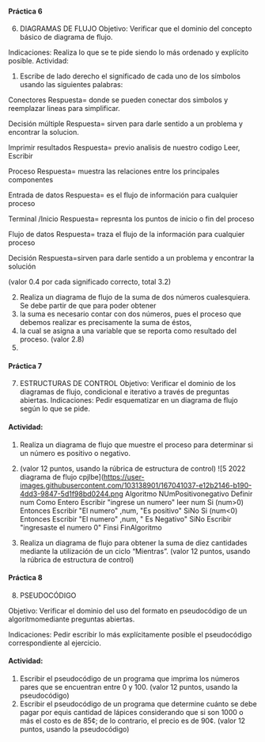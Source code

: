 #### Práctica 6
6. DIAGRAMAS DE FLUJO
Objetivo: Verificar que el dominio del concepto básico de diagrama de flujo.

Indicaciones: Realiza lo que se te pide siendo lo más ordenado y explícito posible.
Actividad:

  1. Escribe de lado derecho el significado de cada uno de los símbolos usando las
  siguientes palabras: 
  
  Conectores Respuesta= donde se pueden conectar dos simbolos y reemplazar lineas
  para simplificar.
  
  Decisión múltiple Respuesta= sirven para darle sentido a un problema y encontrar
  la solucion.
  
  Imprimir resultados Respuesta= previo analisis de nuestro codigo Leer, Escribir
  
  Proceso  Respuesta= muestra las relaciones entre los principales componentes
  
  Entrada de datos Respuesta= es el flujo de información para cualquier proceso
  
  Terminal /Inicio  Respuesta= represnta los puntos de inicio o fin del proceso
  
  Flujo de datos  Respuesta= traza el flujo de la información para cualquier proceso
  
  Decisión  Respuesta=sirven para darle sentido a un problema y encontrar la solución

  
  (valor 0.4 por cada significado correcto, total 3.2)
  
   2. Realiza un diagrama de flujo de la suma de dos números cualesquiera. Se debe partir de que para poder obtener 
   3. la suma es necesario contar con dos números, pues el proceso que debemos realizar es precisamente la suma de éstos, 
   4. la cual se asigna a una variable que se reporta como resultado del proceso. (valor 2.8)
   5. 
    
 #### Práctica 7
7. ESTRUCTURAS DE CONTROL
Objetivo: Verificar el dominio de los diagramas de flujo, condicional e iterativo a través de preguntas abiertas.
Indicaciones: Pedir esquematizar en un diagrama de flujo según lo que se pide.
#### Actividad:
  1. Realiza un diagrama de flujo que muestre el proceso para determinar si un número es positivo o negativo. 
  2. (valor 12 puntos, usando la rúbrica de estructura de control)
![5 2022 diagrama de flujo cpjlbe](https://user-images.githubusercontent.com/103138901/167041037-e12b2146-b190-4dd3-9847-5d1f98bd0244.png
Algoritmo NUmPositivonegativo
Definir num Como Entero
Escribir "ingrese un numero"
leer num
Si (num>0) Entonces
Escribir "El numero" ,num, "Es positivo"
SiNo
Si (num<0)  Entonces
Escribir "El numero" ,num, " Es Negativo"
SiNo 
Escribir "ingresaste el numero 0"
Finsi
FinAlgoritmo











  4. Realiza un diagrama de flujo para obtener la suma de diez cantidades mediante la utilización de un ciclo “Mientras”. (valor 12 puntos, usando la rúbrica de estructura de
control)

#### Práctica 8
8. PSEUDOCÓDIGO

Objetivo: Verificar el dominio del uso del formato en pseudocódigo de un algoritmomediante preguntas abiertas.

Indicaciones: Pedir escribir lo más explícitamente posible el pseudocódigo correspondiente al ejercicio.

#### Actividad:

  1. Escribir el pseudocódigo de un programa que imprima los números pares que se encuentran entre 0 y 100. (valor 12 puntos, usando la pseudocódigo)
  2. Escribir el pseudocódigo de un programa que determine cuánto se debe pagar por equis cantidad de lápices considerando que si son 1000 o más el costo es de 85¢; de lo
contrario, el precio es de 90¢. (valor 12 puntos, usando la pseudocódigo)
